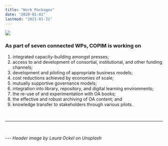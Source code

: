 ```yaml
---
title: "Work Packages"
date: "2020-01-01"
lastmod: "2021-01-31"
---
```

![](/images/laura-ockel-UQ2Fw_9oApU-unsplash-cropped.jpg)


### As part of seven connected WPs, COPIM is working on

1) integrated capacity-building amongst presses;  
2) access to and development of consortial, institutional, and other funding channels;  
3) development and piloting of appropriate business models;  
4) cost reductions achieved by economies of scale;  
5) mutually supportive governance models;  
6) integration into library, repository, and digital learning environments;  
7) the re-use of and experimentation with OA books;  
8) the effective and robust archiving of OA content; and  
9) knowledge transfer to stakeholders through various pilots.  

&nbsp;  

---

&nbsp;

*--- Header image by Laura Ockel on Unsplash*
